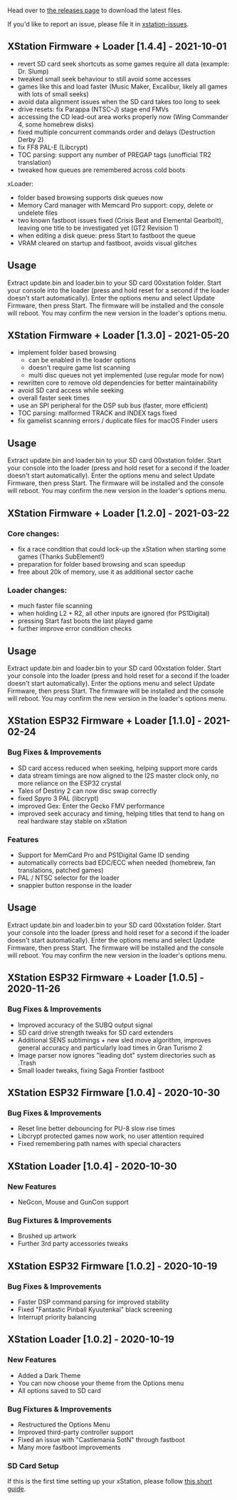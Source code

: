 Head over to [the releases page](https://github.com/x-station/xstation-releases/releases) to download the latest files.   

If you'd like to report an issue, please file it in [xstation-issues](https://github.com/x-station/xstation-issues).   

## XStation Firmware + Loader [1.4.4] - 2021-10-01

- revert SD card seek shortcuts as some games require all data (example: Dr. Slump)
- tweaked small seek behaviour to still avoid some accesses
- games like this and load faster (Music Maker, Excalibur, likely all games with lots of small seeks)
- avoid data alignment issues when the SD card takes too long to seek
- drive resets: fix Parappa (NTSC-J) stage end FMVs
- accessing the CD lead-out area works properly now (Wing Commander 4, some homebrew disks)
- fixed multiple concurrent commands order and delays (Destruction Derby 2)
- fix FF8 PAL-E (Libcrypt)
- TOC parsing: support any number of PREGAP tags (unofficial TR2 translation)
- tweaked how queues are remembered across cold boots

xLoader:
- folder based browsing supports disk queues now 
- Memory Card manager with Memcard Pro support: copy, delete or undelete files
- two known fastboot issues fixed (Crisis Beat and Elemental Gearbolt), leaving one title to be investigated yet (GT2 Revision 1)
- when editing a disk queue: press Start to fastboot the queue
- VRAM cleared on startup and fastboot, avoids visual glitches

## Usage
Extract update.bin and loader.bin to your SD card 00xstation folder.
Start your console into the loader (press and hold reset for a second if the loader doesn't start automatically).
Enter the options menu and select Update Firmware, then press Start.
The firmware will be installed and the console will reboot.
You may confirm the new version in the loader's options menu.

## XStation Firmware + Loader [1.3.0] - 2021-05-20

- implement folder based browsing
  - can be enabled in the loader options
  - doesn't require game list scanning
  - multi disc queues not yet implemented (use regular mode for now)
- rewritten core to remove old dependencies for better maintainability
- avoid SD card access while seeking
- overall faster seek times
- use an SPI peripheral for the DSP sub bus (faster, more efficient)
- TOC parsing: malformed TRACK and INDEX tags fixed
- fix gamelist scanning errors / duplicate files for macOS Finder users

## Usage
Extract update.bin and loader.bin to your SD card 00xstation folder.
Start your console into the loader (press and hold reset for a second if the loader doesn't start automatically).
Enter the options menu and select Update Firmware, then press Start.
The firmware will be installed and the console will reboot.
You may confirm the new version in the loader's options menu.

## XStation Firmware + Loader [1.2.0] - 2021-03-22

### Core changes:
- fix a race condition that could lock-up the xStation when starting some games (Thanks SubElement!)
- preparation for folder based browsing and scan speedup
- free about 20k of memory, use it as additional sector cache

### Loader changes:
- much faster file scanning
- when holding L2 + R2, all other inputs are ignored (for PS1Digital)
- pressing Start fast boots the last played game
- further improve error condition checks

## Usage
Extract update.bin and loader.bin to your SD card 00xstation folder.
Start your console into the loader (press and hold reset for a second if the loader doesn't start automatically).
Enter the options menu and select Update Firmware, then press Start.
The firmware will be installed and the console will reboot.
You may confirm the new version in the loader's options menu.

## XStation ESP32 Firmware + Loader [1.1.0] - 2021-02-24

### Bug Fixes & Improvements
- SD card access reduced when seeking, helping support more cards
- data stream timings are now aligned to the I2S master clock only, no more reliance on the ESP32 crystal
- Tales of Destiny 2 can now disc swap correctly
- fixed Spyro 3 PAL (libcrypt)
- improved Gex: Enter the Gecko FMV performance
- improved seek accuracy and timing, helping titles that tend to hang on real hardware stay stable on xStation

### Features
- Support for MemCard Pro and PS1Digital Game ID sending
- automatically corrects bad EDC/ECC when needed (homebrew, fan translations, patched games)
- PAL / NTSC selector for the loader
- snappier button response in the loader

## Usage
Extract update.bin and loader.bin to your SD card 00xstation folder.
Start your console into the loader (press and hold reset for a second if the loader doesn't start automatically).
Enter the options menu and select Update Firmware, then press Start.
The firmware will be installed and the console will reboot.
You may confirm the new version in the loader's options menu.

## XStation ESP32 Firmware + Loader [1.0.5] - 2020-11-26

### Bug Fixes & Improvements
- Improved accuracy of the SUBQ output signal 
- SD card drive strength tweaks for SD card extenders
- Additional SENS subtimings + new sled move algorithm, improves general accuracy and particularly load times in Gran Turismo 2
- Image parser now ignores "leading dot" system directories such as .Trash
- Small loader tweaks, fixing Saga Frontier fastboot

## XStation ESP32 Firmware [1.0.4] - 2020-10-30

### Bug Fixes & Improvements
- Reset line better debouncing for PU-8 slow rise times
- Libcrypt protected games now work, no user attention required
- Fixed remembering path names with special characters

## XStation Loader [1.0.4] - 2020-10-30
### New Features
- NeGcon, Mouse and GunCon support

### Bug Fixtures & Improvements
- Brushed up artwork
- Further 3rd party accessories tweaks

## XStation ESP32 Firmware [1.0.2] - 2020-10-19

### Bug Fixes & Improvements
- Faster DSP command parsing for improved stability
- Fixed "Fantastic Pinball Kyuutenkai" black screening
- Interrupt priority balancing


## XStation Loader [1.0.2] - 2020-10-19
### New Features
- Added a Dark Theme
- You can now choose your theme from the Options menu
- All options saved to SD card

### Bug Fixtures & Improvements
- Restructured the Options Menu
- Improved third-party controller support
- Fixed an issue with "Castlemania SotN" through fastboot
- Many more fastboot improvements


### SD Card Setup
If this is the first time setting up your xStation, please follow [this short guide](https://github.com/x-station/xstation-releases/blob/main/xStation_User_Guide.pdf).   
